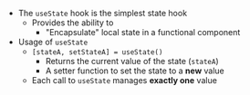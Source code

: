 - The `useState` hook is the simplest state hook
	- Provides the ability to
		- "Encapsulate" local state in a functional component
- Usage of `useState`
	- `[stateA, setStateA] = useState()`
		- Returns the current value of the state (`stateA`)
		- A setter function to set the state to a **new** value
	- Each call to `useState` manages **exactly one** value